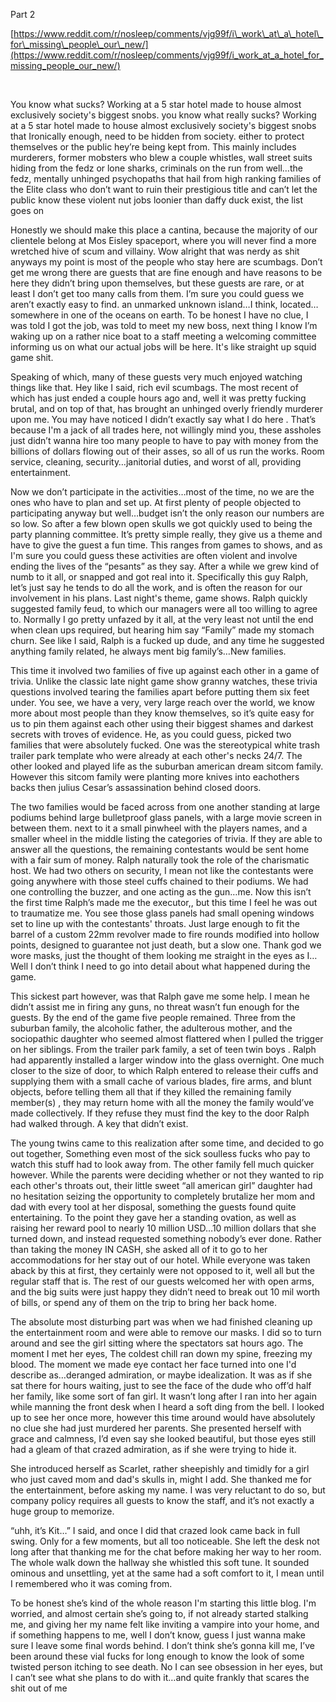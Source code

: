 Part 2

[https://www.reddit.com/r/nosleep/comments/vjg99f/i\_work\_at\_a\_hotel\_for\_missing\_people\_our\_new/](https://www.reddit.com/r/nosleep/comments/vjg99f/i_work_at_a_hotel_for_missing_people_our_new/)

&#x200B;

You know what sucks? Working at a 5 star hotel made to house almost exclusively society's biggest snobs. you know what really sucks? Working at a 5 star hotel made to house almost exclusively society's biggest snobs that Ironically enough, need to be hidden from society. either to protect themselves or the public hey’re being kept from. This mainly includes murderers, former mobsters who blew a couple whistles, wall street suits hiding from the fedz or lone sharks, criminals on the run from well…the fedz, mentally unhinged psychopaths that hail from high ranking families of the Elite class who don’t want to ruin their prestigious title and can’t let the public know these violent nut jobs loonier than daffy duck exist, the list goes on

Honestly we should make this place a cantina, because the majority of our clientele belong at Mos Eisley spaceport, where you will never find a more wretched hive of scum and villainy. Wow alright that was nerdy as shit anyways my point is most of the people who stay here are scumbags. Don’t get me wrong there are guests that are fine enough and have reasons to be here they didn’t bring upon themselves, but these guests are rare, or at least I don’t get too many calls from them. I’m sure you could guess we aren’t exactly easy to find. an unmarked unknown island…I think, located…somewhere in one of the oceans on earth. To be honest I have no clue, I was told I got the job, was told to meet my new boss, next thing I know I’m waking up on a rather nice boat to a staff meeting a welcoming committee informing us on what our actual jobs will be here. It's like straight up squid game shit.

Speaking of which, many of these guests very much enjoyed watching things like that. Hey like I said, rich evil scumbags. The most recent of which has just ended a couple hours ago and, well it was pretty fucking brutal, and on top of that, has brought an unhinged overly friendly murderer upon me. You may have noticed I didn’t exactly say what I do here . That’s because I'm a jack of all trades here, not willingly mind you, these assholes just didn’t wanna hire too many people to have to pay with money from the billions of dollars flowing out of their asses, so all of us run the works. Room service, cleaning, security…janitorial duties, and worst of all, providing entertainment.

Now we don’t participate in the activities…most of the time, no we are the ones who have to plan and set up. At first plenty of people objected to participating anyway but well…budget isn’t the only reason our numbers are so low. So after a few blown open skulls we got quickly used to being the party planning committee. It’s pretty simple really, they give us a theme and have to give the guest a fun time. This ranges from games to shows, and as I'm sure you could guess these activities are often violent and involve ending the lives of the “pesants” as they say. After a while we grew kind of numb to it all, or snapped and got real into it. Specifically this guy Ralph, let’s just say he tends to do all the work, and is often the reason for our involvement in his plans. Last night's theme, game shows. Ralph quickly suggested family feud, to which our managers were all too willing to agree to. Normally I go pretty unfazed by it all, at the very least not until the end when clean ups required, but hearing him say “Family” made my stomach churn. See like I said, Ralph is a fucked up dude, and any time he suggested anything family related, he always ment big family’s…New families.

This time it involved two families of five up against each other in a game of trivia. Unlike the classic late night game show granny watches, these trivia questions involved tearing the families apart before putting them six feet under. You see, we have a very, very large reach over the world, we know more about most people than they know themselves, so it’s quite easy for us to pin them against each other using their biggest shames and darkest secrets with troves of evidence. He,  as you could guess, picked two families that were absolutely fucked. One was the stereotypical white trash trailer park template who were already at each other's necks 24/7. The other looked and played life as the suburban american dream sitcom family. However this sitcom family were planting more knives into eachothers backs then julius Cesar’s assassination behind closed doors.

The two families would be faced across from one another standing at large podiums behind large bulletproof glass panels, with a large movie screen in between them. next to it a small pinwheel with the players names, and a smaller wheel in the middle listing the categories of trivia. If they are able to answer all the questions, the remaining contestants would be sent home with a fair sum of money. Ralph naturally took the role of the charismatic host. We had two others on security, I mean not like the contestants were going anywhere with those steel cuffs chained to their podiums. We had one controlling the buzzer, and one acting as the gun…me. Now this isn’t the first time Ralph’s made me the executor,, but this time I feel he was out to traumatize me. You see those glass panels had small opening windows set to line up with the contestants' throats. Just large enough to fit the barrel of a custom 22mm revolver made to fire rounds modified into hollow points, designed to guarantee not just death, but a slow one. Thank god we wore masks, just the thought of them looking me straight in the eyes as I…Well I don’t think I need to go into detail about what happened during the game.

This sickest part however, was that Ralph gave me some help. I mean he didn’t assist me in firing any guns, no threat wasn’t fun enough for the guests. By the end of the game five people remained. Three from the suburban family, the alcoholic father, the adulterous mother, and the sociopathic daughter who seemed almost flattered when I pulled the trigger on her siblings. From the trailer park family, a set of teen  twin boys . Ralph had apparently installed a larger window into the glass overnight. One much closer to the size of door, to which Ralph entered to release their cuffs and supplying them with a small cache of various blades, fire arms, and blunt objects, before telling them all that if they killed the remaining family member(s) , they may return home with all the money the family would’ve made collectively. If they refuse they must find the key to the door Ralph had walked through. A key that didn’t exist.

The young twins came to this realization after some time, and decided to go out together, Something even most of the sick soulless fucks who pay to watch this stuff had to look away from. The other family fell much quicker however. While the parents were deciding whether or not they wanted to rip each other's throats out, their little sweet “all american girl” daughter had no hesitation seizing the opportunity to completely brutalize her mom and dad with every tool at her disposal, something the guests found quite entertaining. To the point they gave her a standing ovation, as well as raising her reward pool to nearly 10 million USD…10 million dollars that she turned down, and instead requested something nobody’s ever done. Rather than taking the money IN CASH, she asked all of it to go to her accommodations for her stay out of our hotel. While everyone was taken aback by this at first, they certainly were not opposed to it, well all but the regular staff that is. The rest of our guests welcomed her with open arms, and the big suits were just happy they didn’t need to break out 10 mil worth of bills, or spend any of them on the trip to bring her back home.

The absolute most disturbing part was when we had finished cleaning up the entertainment room and were able to remove our masks. I did so to turn around and see the girl sitting where the spectators sat hours ago. The moment I met her eyes, The coldest chill ran down my spine, freezing my blood. The moment we made eye contact her face turned into one I'd describe as…deranged admiration, or maybe idealization. It was as if she sat there for hours waiting, just to see the face of the dude who off’d half her family, like some sort of fan girl. It wasn’t long after I ran into her again while manning the front desk when I heard a soft ding from the bell. I looked up to see her once more, however this time around would have absolutely no clue she had just murdered her parents. She presented herself with grace and calmness, I’d even say she looked beautiful, but those eyes still had a gleam of that crazed admiration, as if she were trying to hide it.

She introduced herself as Scarlet, rather sheepishly and timidly for a girl who just caved mom and dad's skulls in, might I add. She thanked me for the entertainment, before asking my name. I was very reluctant to do so, but company policy requires all guests to know the staff, and it’s not exactly a huge group to memorize.

“uhh, it’s Kit…” I said, and once I did that crazed look came back in full swing. Only for a few moments, but all too noticeable. She left the desk not long after that thanking me for the chat before making her way to her room. The whole walk down the hallway she whistled this soft tune. It sounded ominous and unsettling, yet at the same had a soft comfort to it, I mean until I remembered who it was coming from.

To be honest she’s kind of the whole reason I'm starting this little blog. I'm worried, and almost certain she’s going to, if not already started stalking me, and giving her my name felt like inviting a vampire into your home, and if something happens to me, well I don’t know, guess I just wanna make sure I leave some final words behind. I don’t think she’s gonna kill me, I’ve been around these vial fucks for long enough to know the look of some twisted person itching to see death. No I can see obsession in her eyes, but I can’t see what she plans to do with it…and quite frankly that scares the shit out of me